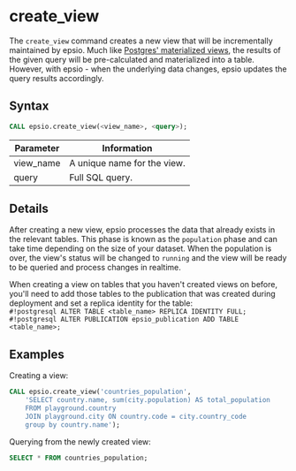 # create\_view

The `create_view` command creates a new view that will be incrementally maintained by epsio. Much like [Postgres' materialized views](https://www.postgresql.org/docs/current/rules-materializedviews.html), the results of the given query will be pre-calculated and materialized into a table. However, with epsio - when the underlying data changes, epsio updates the query results accordingly.

## Syntax

```sql
CALL epsio.create_view(<view_name>, <query>);
```

| Parameter  | Information                 |
| ---------- | --------------------------- |
| view\_name | A unique name for the view. |
| query      | Full SQL query.             |

## Details

After creating a new view, epsio processes the data that already exists in the relevant tables. This phase is known as the `population` phase and can take time depending on the size of your dataset. When the population is over, the view's status will be changed to `running` and the view will be ready to be queried and process changes in realtime.


When creating a view on tables that you haven't created views on before, you'll need to add those tables to the publication that was created during deployment and set a replica identity for the table:  
`#!postgresql ALTER TABLE <table_name> REPLICA IDENTITY FULL;`  
`#!postgresql ALTER PUBLICATION epsio_publication ADD TABLE <table_name>;`

##  Examples

Creating a view:

```sql
CALL epsio.create_view('countries_population',
    'SELECT country.name, sum(city.population) AS total_population
    FROM playground.country
    JOIN playground.city ON country.code = city.country_code
    group by country.name');
```

Querying from the newly created view:

```sql
SELECT * FROM countries_population;
```
